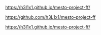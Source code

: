 
https://h3l1x1.github.io/mesto-project-ff/


https://github.com/h3L1x1/mesto-project-ff

https://h3l1x1.github.io/mesto-project-ff/
